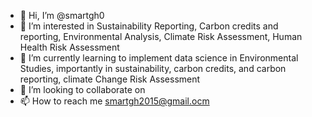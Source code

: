 - 👋 Hi, I’m @smartgh0
- 👀 I’m interested in Sustainability Reporting, Carbon credits and reporting, Environmental Analysis, Climate Risk Assessment, Human Health Risk Assessment 
- 🌱 I’m currently learning to implement data science in Environmental Studies, importantly in sustainability, carbon credits, and carbon reporting, climate Change Risk Assessment
- 💞️ I’m looking to collaborate on 
- 📫 How to reach me smartgh2015@gmail.ocm

<!---
smartgh0/smartgh0 is a ✨ special ✨ repository because its `README.md` (this file) appears on your GitHub profile.
You can click the Preview link to take a look at your changes.
--->
